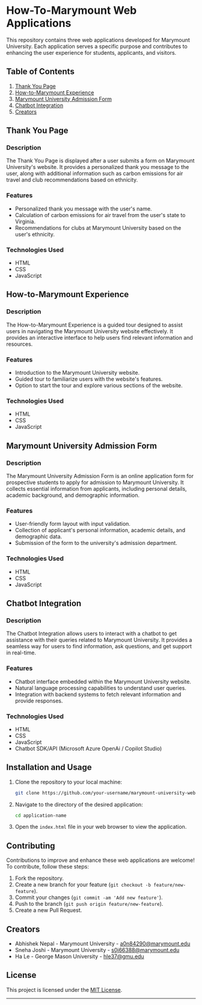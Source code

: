# How-To-Marymount Web Applications

This repository contains three web applications developed for Marymount University. Each application serves a specific purpose and contributes to enhancing the user experience for students, applicants, and visitors.

## Table of Contents

1. [Thank You Page](#thank-you-page)
2. [How-to-Marymount Experience](#how-to-marymount-experience)
3. [Marymount University Admission Form](#marymount-university-admission-form)
4. [Chatbot Integration](#chatbot-integration)
5. [Creators](#creators)

## Thank You Page

### Description
The Thank You Page is displayed after a user submits a form on Marymount University's website. It provides a personalized thank you message to the user, along with additional information such as carbon emissions for air travel and club recommendations based on ethnicity.

### Features
- Personalized thank you message with the user's name.
- Calculation of carbon emissions for air travel from the user's state to Virginia.
- Recommendations for clubs at Marymount University based on the user's ethnicity.

### Technologies Used
- HTML
- CSS
- JavaScript

## How-to-Marymount Experience

### Description
The How-to-Marymount Experience is a guided tour designed to assist users in navigating the Marymount University website effectively. It provides an interactive interface to help users find relevant information and resources.

### Features
- Introduction to the Marymount University website.
- Guided tour to familiarize users with the website's features.
- Option to start the tour and explore various sections of the website.

### Technologies Used
- HTML
- CSS
- JavaScript

## Marymount University Admission Form

### Description
The Marymount University Admission Form is an online application form for prospective students to apply for admission to Marymount University. It collects essential information from applicants, including personal details, academic background, and demographic information.

### Features
- User-friendly form layout with input validation.
- Collection of applicant's personal information, academic details, and demographic data.
- Submission of the form to the university's admission department.

### Technologies Used
- HTML
- CSS
- JavaScript

## Chatbot Integration

### Description
The Chatbot Integration allows users to interact with a chatbot to get assistance with their queries related to Marymount University. It provides a seamless way for users to find information, ask questions, and get support in real-time.

### Features
- Chatbot interface embedded within the Marymount University website.
- Natural language processing capabilities to understand user queries.
- Integration with backend systems to fetch relevant information and provide responses.

### Technologies Used
- HTML
- CSS
- JavaScript
- Chatbot SDK/API (Microsoft Azure OpenAi / Copilot Studio)

## Installation and Usage

1. Clone the repository to your local machine:
   ```bash
   git clone https://github.com/your-username/marymount-university-web.git
   ```

2. Navigate to the directory of the desired application:
   ```bash
   cd application-name
   ```

3. Open the `index.html` file in your web browser to view the application.

## Contributing

Contributions to improve and enhance these web applications are welcome! To contribute, follow these steps:
1. Fork the repository.
2. Create a new branch for your feature (`git checkout -b feature/new-feature`).
3. Commit your changes (`git commit -am 'Add new feature'`).
4. Push to the branch (`git push origin feature/new-feature`).
5. Create a new Pull Request.

## Creators

- Abhishek Nepal - Marymount University - a0n84290@marymount.edu
- Sneha Joshi - Marymount University - s0j66388@marymount.edu
- Ha Le - George Mason University - hle37@gmu.edu

## License

This project is licensed under the [MIT License](LICENSE).

---

